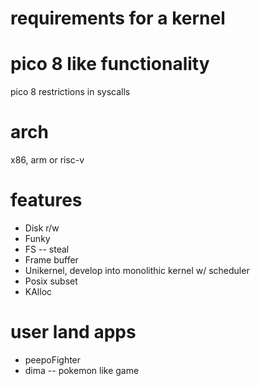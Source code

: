 # requirements for a kernel

# pico 8 like functionality
pico 8 restrictions in syscalls

# arch
x86, arm or risc-v

# features
- Disk r/w
- Funky
- FS -- steal
- Frame buffer
- Unikernel, develop into monolithic kernel w/ scheduler
- Posix subset
- KAlloc

# user land apps
- peepoFighter
- dima -- pokemon like game


